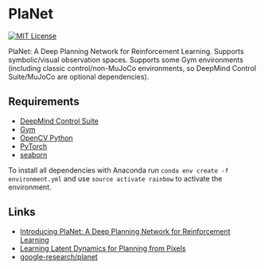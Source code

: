 PlaNet
======

[![MIT License](https://img.shields.io/badge/license-MIT-blue.svg)](LICENSE.md)

PlaNet: A Deep Planning Network for Reinforcement Learning. Supports symbolic/visual observation spaces. Supports some Gym environments (including classic control/non-MuJoCo environments, so DeepMind Control Suite/MuJoCo are optional dependencies).

Requirements
------------

- [DeepMind Control Suite](https://github.com/deepmind/dm_control)
- [Gym](https://gym.openai.com/)
- [OpenCV Python](https://pypi.python.org/pypi/opencv-python)
- [PyTorch](http://pytorch.org/)
- [seaborn](https://seaborn.pydata.org/)

To install all dependencies with Anaconda run `conda env create -f environment.yml` and use `source activate rainbow` to activate the environment. 

Links
-----

- [Introducing PlaNet: A Deep Planning Network for Reinforcement Learning](https://ai.googleblog.com/2019/02/introducing-planet-deep-planning.html)
- [Learning Latent Dynamics for Planning from Pixels](https://arxiv.org/pdf/1811.04551.pdf)
- [google-research/planet](https://github.com/google-research/planet)
